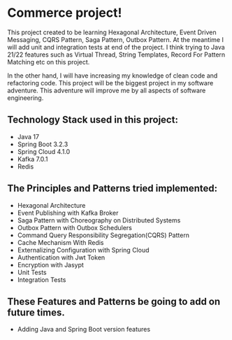 # Commerce project!

This project created to be learning Hexagonal Architecture, Event Driven Messaging, CQRS Pattern, Saga Pattern, Outbox Pattern. 
At the meantime I will add unit and integration tests at end of the project. 
I think trying to Java 21/22 features such as Virtual Thread, String Templates, Record For Pattern Matching etc on this project.

In the other hand, I will have increasing my knowledge of clean code and refactoring code. 
This project will be the biggest project in my software adventure. This adventure will improve me by all aspects of software engineering.

## Technology Stack used in this project:

<ul>
<li>Java 17</li>
<li>Spring Boot 3.2.3</li>
<li>Spring Cloud 4.1.0</li>
<li>Kafka 7.0.1</li>
<li>Redis</li>
</ul>

## The Principles and Patterns tried implemented:

<ul>
<li>Hexagonal Architecture</li>
<li>Event Publishing with Kafka Broker</li>
<li>Saga Pattern with Choreography on Distributed Systems</li>
<li>Outbox Pattern with Outbox Schedulers</li>
<li>Command Query Responsibility Segregation(CQRS) Pattern</li>
<li>Cache Mechanism With Redis</li>
<li>Externalizing Configuration with Spring Cloud</li>
<li>Authentication with Jwt Token</li>
<li>Encryption with Jasypt</li>
<li>Unit Tests</li>
<li>Integration Tests</li>
</ul>

## These Features and Patterns be going to add on future times.

<ul>
<li>Adding Java and Spring Boot version features</li>
</ul>



